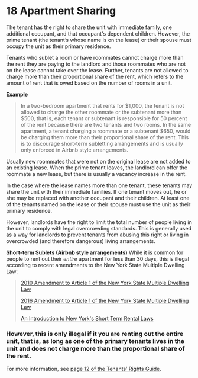 # 18 Apartment Sharing
The tenant has the right to share the unit with immediate family, one additional occupant, and that occupant's dependent children. However, the prime tenant (the tenant’s whose name is on the lease) or their spouse must occupy the unit as their primary residence.

Tenants who sublet a room or have roommates cannot charge more than the rent they are paying to the landlord and those roommates who are not on the lease cannot take over the lease. Further, tenants are not allowed to charge more than their proportional share of the rent, which refers to the amount of rent that is owed based on the number of rooms in a unit.

**Example**
> In a two-bedroom apartment that rents for $1,000, the tenant is not allowed to charge the other roommate or the subtenant more than $500, that is, each tenant or subtenant is responsible for 50 percent of the rent because there are two tenants and two rooms. In the same apartment, a tenant charging a roommate or a subtenant $650, would be charging them more than their proportional share of the rent. This is to discourage short-term subletting arrangements and is usually only enforced in Airbnb style arrangements.

Usually new roommates that were not on the original lease are not added to an existing lease. When the prime tenant leaves, the landlord can offer the roommate a new lease, but there is usually a vacancy increase in the rent.

In the case where the lease names more than one tenant, these tenants may share the unit with their immediate families. If one tenant moves out, he or she may be replaced with another occupant and their children. At least one of the tenants named on the lease or their spouse must use the unit as their primary residence.

However, landlords have the right to limit the total number of people living in the unit to comply with legal overcrowding standards. This is generally used as a way for landlords to prevent tenants from abusing this right or living in overcrowded (and therefore dangerous) living arrangements.

**Short-term Sublets (Airbnb style arrangements)**
While it is common for people to rent out their _entire_ apartment for less than 30 days, this is illegal according to recent amendments to the New York State Multiple Dwelling Law:

> [2010 Amendment to Article 1 of the New York State Multiple Dwelling Law](https://www1.nyc.gov/assets/buildings/local_laws/NYS_chapter_225.pdf)
>
> [2016 Amendment to Article 1 of the New York State Multiple Dwelling Law](https://www.nysenate.gov/legislation/bills/2015/S6340)
> 
> [An Introduction to New York's Short Term Rental Laws](https://ny.curbed.com/2013/3/25/10260752/an-introduction-to-new-yorks-short-term-rental-laws)

### However, this is only illegal if it you are renting out the entire unit, that is, as long as one of the primary tenants lives in the unit and does not charge more than the proportional share of the rent.

For more information, see [page 12 of the Tenants’ Rights Guide](https://ag.ny.gov/sites/default/files/tenants_rights.pdf).
